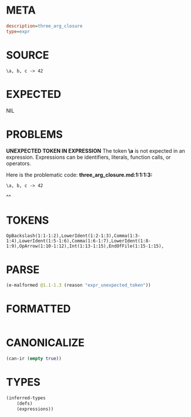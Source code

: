 # META
~~~ini
description=three_arg_closure
type=expr
~~~
# SOURCE
~~~roc
\a, b, c -> 42
~~~
# EXPECTED
NIL
# PROBLEMS
**UNEXPECTED TOKEN IN EXPRESSION**
The token **\a** is not expected in an expression.
Expressions can be identifiers, literals, function calls, or operators.

Here is the problematic code:
**three_arg_closure.md:1:1:1:3:**
```roc
\a, b, c -> 42
```
^^


# TOKENS
~~~zig
OpBackslash(1:1-1:2),LowerIdent(1:2-1:3),Comma(1:3-1:4),LowerIdent(1:5-1:6),Comma(1:6-1:7),LowerIdent(1:8-1:9),OpArrow(1:10-1:12),Int(1:13-1:15),EndOfFile(1:15-1:15),
~~~
# PARSE
~~~clojure
(e-malformed @1.1-1.3 (reason "expr_unexpected_token"))
~~~
# FORMATTED
~~~roc

~~~
# CANONICALIZE
~~~clojure
(can-ir (empty true))
~~~
# TYPES
~~~clojure
(inferred-types
	(defs)
	(expressions))
~~~
